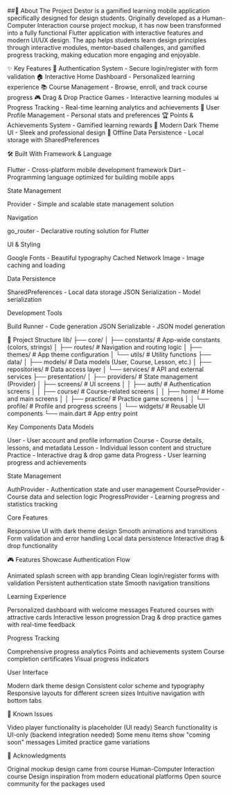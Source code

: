 ##📱 About The Project
Destor is a gamified learning mobile application specifically designed for design students. Originally developed as a Human-Computer Interaction course project mockup, it has now been transformed into a fully functional Flutter application with interactive features and modern UI/UX design.
The app helps students learn design principles through interactive modules, mentor-based challenges, and gamified progress tracking, making education more engaging and enjoyable.

✨ Key Features
🔐 Authentication System - Secure login/register with form validation
🏠 Interactive Home Dashboard - Personalized learning experience
📚 Course Management - Browse, enroll, and track course progress
🎮 Drag & Drop Practice Games - Interactive learning modules
📊 Progress Tracking - Real-time learning analytics and achievements
👤 User Profile Management - Personal stats and preferences
🏆 Points & Achievements System - Gamified learning rewards
🎨 Modern Dark Theme UI - Sleek and professional design
💾 Offline Data Persistence - Local storage with SharedPreferences

🛠️ Built With
Framework & Language

Flutter - Cross-platform mobile development framework
Dart - Programming language optimized for building mobile apps

State Management

Provider - Simple and scalable state management solution

Navigation

go_router - Declarative routing solution for Flutter

UI & Styling

Google Fonts - Beautiful typography
Cached Network Image - Image caching and loading

Data Persistence

SharedPreferences - Local data storage
JSON Serialization - Model serialization

Development Tools

Build Runner - Code generation
JSON Serializable - JSON model generation

📁 Project Structure
lib/
├── core/
│   ├── constants/          # App-wide constants (colors, strings)
│   ├── routes/             # Navigation and routing logic
│   ├── themes/             # App theme configuration
│   └── utils/              # Utility functions
├── data/
│   ├── models/             # Data models (User, Course, Lesson, etc.)
│   ├── repositories/       # Data access layer
│   └── services/           # API and external services
├── presentation/
│   ├── providers/          # State management (Provider)
│   ├── screens/            # UI screens
│   │   ├── auth/           # Authentication screens
│   │   ├── course/         # Course-related screens
│   │   ├── home/           # Home and main screens
│   │   ├── practice/       # Practice game screens
│   │   └── profile/        # Profile and progress screens
│   └── widgets/            # Reusable UI components
└── main.dart               # App entry point

Key Components
Data Models

User - User account and profile information
Course - Course details, lessons, and metadata
Lesson - Individual lesson content and structure
Practice - Interactive drag & drop game data
Progress - User learning progress and achievements

State Management

AuthProvider - Authentication state and user management
CourseProvider - Course data and selection logic
ProgressProvider - Learning progress and statistics tracking

Core Features

Responsive UI with dark theme design
Smooth animations and transitions
Form validation and error handling
Local data persistence
Interactive drag & drop functionality


🎮 Features Showcase
Authentication Flow

Animated splash screen with app branding
Clean login/register forms with validation
Persistent authentication state
Smooth navigation transitions

Learning Experience

Personalized dashboard with welcome messages
Featured courses with attractive cards
Interactive lesson progression
Drag & drop practice games with real-time feedback

Progress Tracking

Comprehensive progress analytics
Points and achievements system
Course completion certificates
Visual progress indicators

User Interface

Modern dark theme design
Consistent color scheme and typography
Responsive layouts for different screen sizes
Intuitive navigation with bottom tabs

🐛 Known Issues

Video player functionality is placeholder (UI ready)
Search functionality is UI-only (backend integration needed)
Some menu items show "coming soon" messages
Limited practice game variations

🙏 Acknowledgments

Original mockup design came from course Human-Computer Interaction course
Design inspiration from modern educational platforms
Open source community for the packages used
